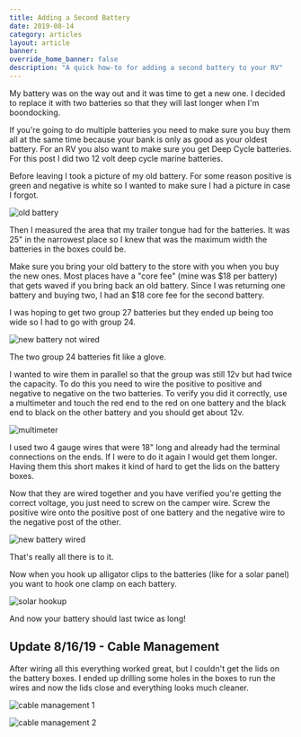 ```yaml
---
title: Adding a Second Battery
date: 2019-08-14
category: articles
layout: article
banner: 
override_home_banner: false
description: "A quick how-to for adding a second battery to your RV"
---
```


My battery was on the way out and it was time to get a new one. I decided to replace it with two batteries so that they will last longer when I'm boondocking.

If you're going to do multiple batteries you need to make sure you buy them all at the same time because your bank is only as good as your oldest battery. For an RV you also want to make sure you get Deep Cycle batteries. For this post I did two 12 volt deep cycle marine batteries.

Before leaving I took a picture of my old battery. For some reason positive is green and negative is white so I wanted to make sure I had a picture in case I forgot.

![old battery](/assets/img/articles/second-battery/old-battery.jpg)

Then I measured the area that my trailer tongue had for the batteries. It was 25" in the narrowest place so I knew that was the maximum width the batteries in the boxes could be.

Make sure you bring your old battery to the store with you when you buy the new ones. Most places have a "core fee" (mine was $18 per battery) that gets waved if you bring back an old battery. Since I was returning one battery and buying two, I had an $18 core fee for the second battery.

I was hoping to get two group 27 batteries but they ended up being too wide so I had to go with group 24.

![new battery not wired](/assets/img/articles/second-battery/new-not-wired.jpg)

The two group 24 batteries fit like a glove.

I wanted to wire them in parallel so that the group was still 12v but had twice the capacity. To do this you need to wire the positive to positive and negative to negative on the two batteries. To verify you did it correctly, use a multimeter and touch the red end to the red on one battery and the black end to black on the other battery and you should get about 12v.

![multimeter](/assets/img/articles/second-battery/multimeter.jpg)

I used two 4 gauge wires that were 18" long and already had the terminal connections on the ends. If I were to do it again I would get them longer. Having them this short makes it kind of hard to get the lids on the battery boxes.

Now that they are wired together and you have verified you're getting the correct voltage, you just need to screw on the camper wire. Screw the positive wire onto the positive post of one battery and the negative wire to the negative post of the other.

![new battery wired](/assets/img/articles/second-battery/new-wired.jpg)

That's really all there is to it.

Now when you hook up alligator clips to the batteries (like for a solar panel) you want to hook one clamp on each battery.

![solar hookup](/assets/img/articles/second-battery/solar-hookup.jpg)

And now your battery should last twice as long!

## Update 8/16/19 - Cable Management

After wiring all this everything worked great, but I couldn't get the lids on the battery boxes. I ended up drilling some holes in the boxes to run the wires and now the lids close and everything looks much cleaner.

![cable management 1](/assets/img/articles/second-battery/cable-mgmt-1.jpg)

![cable management 2](/assets/img/articles/second-battery/cable-mgmt-2.jpg)
